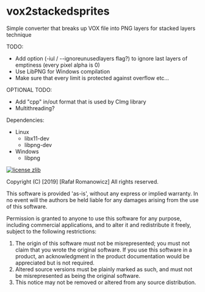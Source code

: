 # vox2stackedsprites
Simple converter that breaks up VOX file into PNG layers for stacked layers technique

TODO:
* Add option (-iul / --ignoreunusedlayers flag?) to ignore last layers of emptiness (every pixel alpha is 0)
* Use LibPNG for Windows compilation
* Make sure that every limit is protected against overflow etc...

OPTIONAL TODO:
* Add "cpp" in/out format that is used by CImg library
* Multithreading?

Dependencies:
 - Linux
	* libx11-dev
	* libpng-dev
 - Windows
 	* libpng

[![license zlib](https://img.shields.io/badge/license-zlib-brightgreen.svg?style=flat)](http://zlib.net/zlib_license.html)

Copyright (C) [2019] [Rafał Romanowicz] All rights reserved.

This software is provided 'as-is', without any express or implied
warranty.  In no event will the authors be held liable for any damages
arising from the use of this software.

Permission is granted to anyone to use this software for any purpose,
including commercial applications, and to alter it and redistribute it
freely, subject to the following restrictions:

1. The origin of this software must not be misrepresented; you must not
   claim that you wrote the original software. If you use this software
   in a product, an acknowledgment in the product documentation would be
   appreciated but is not required.
2. Altered source versions must be plainly marked as such, and must not be
   misrepresented as being the original software.
3. This notice may not be removed or altered from any source distribution.
